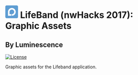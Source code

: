 # <img src="./readme-img/icon.png" width="40"> LifeBand (nwHacks 2017): Graphic Assets

## By Luminescence

[![License](https://img.shields.io/github/license/mashape/apistatus.svg)](https://github.com/nwHacks2017/graphic-assets/blob/master/LICENSE)

Graphic assets for the Lifeband application.
